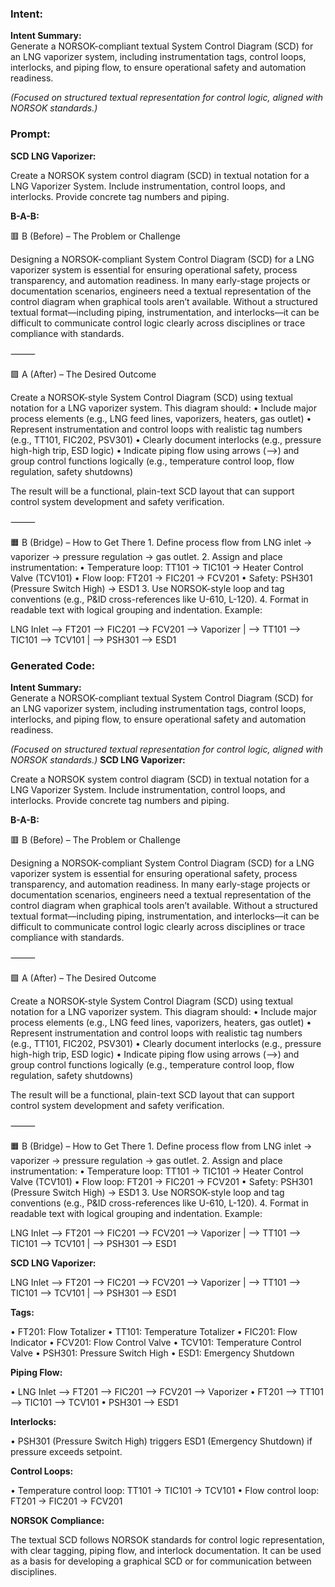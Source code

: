 ### Intent:
**Intent Summary:**  
Generate a NORSOK-compliant textual System Control Diagram (SCD) for an LNG vaporizer system, including instrumentation tags, control loops, interlocks, and piping flow, to ensure operational safety and automation readiness.  

*(Focused on structured textual representation for control logic, aligned with NORSOK standards.)*

### Prompt:
**SCD LNG Vaporizer:**

Create a NORSOK system control diagram (SCD) in textual notation for a LNG Vaporizer System. Include instrumentation, control loops, and interlocks. Provide concrete tag numbers and piping.


**B-A-B:**

🟥 B (Before) – The Problem or Challenge

Designing a NORSOK-compliant System Control Diagram (SCD) for a LNG vaporizer system is essential for ensuring operational safety, process transparency, and automation readiness. In many early-stage projects or documentation scenarios, engineers need a textual representation of the control diagram when graphical tools aren’t available. Without a structured textual format—including piping, instrumentation, and interlocks—it can be difficult to communicate control logic clearly across disciplines or trace compliance with standards.

⸻

🟩 A (After) – The Desired Outcome

Create a NORSOK-style System Control Diagram (SCD) using textual notation for a LNG vaporizer system. This diagram should:
	•	Include major process elements (e.g., LNG feed lines, vaporizers, heaters, gas outlet)
	•	Represent instrumentation and control loops with realistic tag numbers (e.g., TT101, FIC202, PSV301)
	•	Clearly document interlocks (e.g., pressure high-high trip, ESD logic)
	•	Indicate piping flow using arrows (-->) and group control functions logically (e.g., temperature control loop, flow regulation, safety shutdowns)

The result will be a functional, plain-text SCD layout that can support control system development and safety verification.

⸻

🟧 B (Bridge) – How to Get There
	1.	Define process flow from LNG inlet → vaporizer → pressure regulation → gas outlet.
	2.	Assign and place instrumentation:
	•	Temperature loop: TT101 → TIC101 → Heater Control Valve (TCV101)
	•	Flow loop: FT201 → FIC201 → FCV201
	•	Safety: PSH301 (Pressure Switch High) → ESD1
	3.	Use NORSOK-style loop and tag conventions (e.g., P&ID cross-references like U-610, L-120).
	4.	Format in readable text with logical grouping and indentation. Example:

 LNG Inlet --> FT201 --> FIC201 --> FCV201 --> Vaporizer
                                       |
                                       --> TT101 --> TIC101 --> TCV101
                                               |
                                               --> PSH301 --> ESD1

### Generated Code:
**Intent Summary:**  
Generate a NORSOK-compliant textual System Control Diagram (SCD) for an LNG vaporizer system, including instrumentation tags, control loops, interlocks, and piping flow, to ensure operational safety and automation readiness.  

*(Focused on structured textual representation for control logic, aligned with NORSOK standards.)*
**SCD LNG Vaporizer:**

Create a NORSOK system control diagram (SCD) in textual notation for a LNG Vaporizer System. Include instrumentation, control loops, and interlocks. Provide concrete tag numbers and piping.


**B-A-B:**

🟥 B (Before) – The Problem or Challenge

Designing a NORSOK-compliant System Control Diagram (SCD) for a LNG vaporizer system is essential for ensuring operational safety, process transparency, and automation readiness. In many early-stage projects or documentation scenarios, engineers need a textual representation of the control diagram when graphical tools aren’t available. Without a structured textual format—including piping, instrumentation, and interlocks—it can be difficult to communicate control logic clearly across disciplines or trace compliance with standards.

⸻

🟩 A (After) – The Desired Outcome

Create a NORSOK-style System Control Diagram (SCD) using textual notation for a LNG vaporizer system. This diagram should:
	•	Include major process elements (e.g., LNG feed lines, vaporizers, heaters, gas outlet)
	•	Represent instrumentation and control loops with realistic tag numbers (e.g., TT101, FIC202, PSV301)
	•	Clearly document interlocks (e.g., pressure high-high trip, ESD logic)
	•	Indicate piping flow using arrows (-->) and group control functions logically (e.g., temperature control loop, flow regulation, safety shutdowns)

The result will be a functional, plain-text SCD layout that can support control system development and safety verification.

⸻

🟧 B (Bridge) – How to Get There
	1.	Define process flow from LNG inlet → vaporizer → pressure regulation → gas outlet.
	2.	Assign and place instrumentation:
	•	Temperature loop: TT101 → TIC101 → Heater Control Valve (TCV101)
	•	Flow loop: FT201 → FIC201 → FCV201
	•	Safety: PSH301 (Pressure Switch High) → ESD1
	3.	Use NORSOK-style loop and tag conventions (e.g., P&ID cross-references like U-610, L-120).
	4.	Format in readable text with logical grouping and indentation. Example:

 LNG Inlet --> FT201 --> FIC201 --> FCV201 --> Vaporizer
                                       |
                                       --> TT101 --> TIC101 --> TCV101
                                               |
                                               --> PSH301 --> ESD1

**SCD LNG Vaporizer:**

LNG Inlet --> FT201 --> FIC201 --> FCV201 --> Vaporizer
                                       |
                                       --> TT101 --> TIC101 --> TCV101
                                               |
                                               --> PSH301 --> ESD1

**Tags:**

•	FT201: Flow Totalizer
•	TT101: Temperature Totalizer
•	FIC201: Flow Indicator
•	FCV201: Flow Control Valve
•	TCV101: Temperature Control Valve
•	PSH301: Pressure Switch High
•	ESD1: Emergency Shutdown

**Piping Flow:**

•	LNG Inlet --> FT201 --> FIC201 --> FCV201 --> Vaporizer
•	FT201 --> TT101 --> TIC101 --> TCV101
•	PSH301 --> ESD1

**Interlocks:**

•	PSH301 (Pressure Switch High) triggers ESD1 (Emergency Shutdown) if pressure exceeds setpoint.

**Control Loops:**

•	Temperature control loop: TT101 → TIC101 → TCV101
•	Flow control loop: FT201 → FIC201 → FCV201

**NORSOK Compliance:**

The textual SCD follows NORSOK standards for control logic representation, with clear tagging, piping flow, and interlock documentation. It can be used as a basis for developing a graphical SCD or for communication between disciplines.
